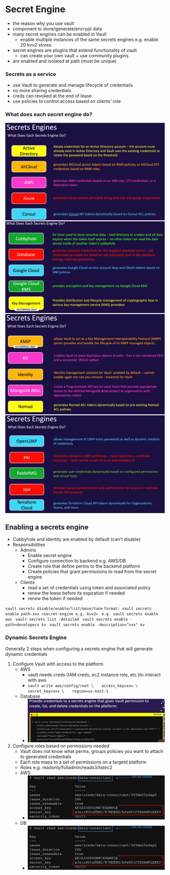 # Secret Engine
- the reason why you use vault
- component to store/generate/encrypt data
- many secret engines can be enabled in Vault
  - enable multiple instances of the same secrets engines e.g. enable 20 kvv2 stores
- secret engines are plugins that extend functionality of vault
  - can create your own vault + use community plugins
- are enabled and isolated at path (must be unique)


### Secrets as a service
- use Vault to generate and manage lifecycle of credentails
- no more sharing credentials
- creds can revoked at the end of lease
- use policies to control access based on clients' role

### What does each secret engine do?
![Image](whatdoeseachsecretdo.png)
![Image](whatdoeseachsecretdo2.png)
![Image](whatdoeseachsecretdo3.png)
![Image](whatdoeseachsecretdo4.png)

## Enabling a secrets engine
- Cubbyhole and Identity are enabled by default (can't disable)
- Responsibilities
  - Admins
    - Enable secret engine
    - Configure connection to backend e.g. AWS/DB
    - Create role that define perms to the backend platform
    - Create policies that grant permissions to read from the secret engine
  - Clients
    - read a set of credentials using token and associated policy
    - renew the lease before its expiration if needed
    - renew the token if needed

`vault secrets disable/enable/list/move/tune`
`format: vault secrets enable path-xxx <secret-engine e.g. kvv2> `
`e.g. vault secrets enable aws`
` vault secrets list -detailed`
` vault secrets enable -path=developers kv`
` vault secrets enable -description="xxx" kv`


### Dynamic Secrets Engine

Generally 2 steps when configuring a secrets engine that will generate dynamic credentials
1. Configure Vault with access to the platform
   - AWS
     - vault needs creds (IAM creds, ec2 instance role, etc )to interact with aws
     - `vault write aws/config/root \`
    `   access_key=xxx \`
    `   secret_key=xxx \`
    `   region=us-east-1`
   - Database
      - ![Alt text](auroradbse.png)
2. Configure roles based on permissions needed
    - Vault does not know what perms, groups policies you want to attach to generated credentials
    - Each role maps to a set of permissions on a targetd platform
    - Roles e.g. readonly/fulladmin/reads3/listec2
    - AWS
      - ![Alt text](dynamicaws.png)
    - DB
      - ![Alt text](dynamicdb.png)

